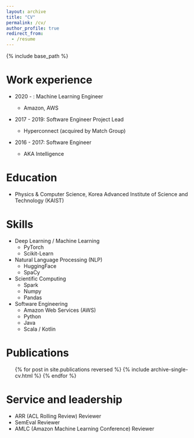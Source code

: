 ```yaml
---
layout: archive
title: "CV"
permalink: /cv/
author_profile: true
redirect_from:
  - /resume
---
```


{% include base_path %}

Work experience
======
* 2020 - : Machine Learning Engineer
  * Amazon, AWS

* 2017 - 2019: Software Engineer Project Lead
  * Hyperconnect (acquired by Match Group)

* 2016 - 2017: Software Engineer
  * AKA Intelligence
  
Education
======
* Physics & Computer Science, Korea Advanced Institute of Science and Technology (KAIST)

Skills
======
* Deep Learning / Machine Learning
  * PyTorch
  * Scikit-Learn
* Natural Language Processing (NLP)
  * HuggingFace
  * SpaCy
* Scientific Computing
  * Spark
  * Numpy
  * Pandas
* Software Engineering
  * Amazon Web Services (AWS)
  * Python
  * Java
  * Scala / Kotlin

Publications
======
  <ul>{% for post in site.publications reversed %}
    {% include archive-single-cv.html %}
  {% endfor %}</ul>

Service and leadership
======
* ARR (ACL Rolling Review) Reviewer
* SemEval Reviewer
* AMLC (Amazon Machine Learning Conference) Reviewer
